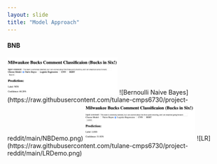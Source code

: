 ```yaml
---
layout: slide
title: "Model Approach"
---
```


#### BNB

<img src="https://raw.githubusercontent.com/tulane-cmps6730/project-reddit/main/NBDEMO.png" alt="Bernoulli Naive Bayes" width="50%">
![Bernoulli Naive Bayes](https://raw.githubusercontent.com/tulane-cmps6730/project-reddit/main/NBDemo.png)

<img src="https://raw.githubusercontent.com/tulane-cmps6730/project-reddit/main/LRDEMO.png" alt="Logistic Regression" width="50%">
![LR](https://raw.githubusercontent.com/tulane-cmps6730/project-reddit/main/LRDemo.png)
